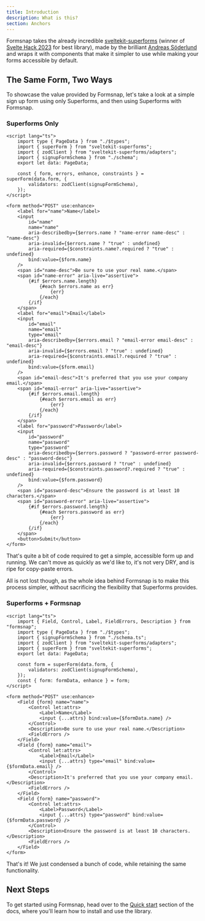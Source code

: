 ```yaml
---
title: Introduction
description: What is this?
section: Anchors
---
```


Formsnap takes the already incredible [sveltekit-superforms](https://github.com/ciscoheat/sveltekit-superforms) (winner of [Svelte Hack 2023](https://hack.sveltesociety.dev/winners) for best library), made by the brilliant [Andreas Söderlund](https://github.com/ciscoheat) and wraps it with components that make it simpler to use while making your forms accessible by default.

## The Same Form, Two Ways

To showcase the value provided by Formsnap, let's take a look at a simple sign up form using only Superforms, and then using Superforms with Formsnap.

### Superforms Only

```svelte title="+page.svelte"
<script lang="ts">
	import type { PageData } from "./$types";
	import { superForm } from "sveltekit-superforms";
	import { zodClient } from "sveltekit-superforms/adapters";
	import { signupFormSchema } from "./schema";
	export let data: PageData;

	const { form, errors, enhance, constraints } = superForm(data.form, {
		validators: zodClient(signupFormSchema),
	});
</script>

<form method="POST" use:enhance>
	<label for="name">Name</label>
	<input
		id="name"
		name="name"
		aria-describedby={$errors.name ? "name-error name-desc" : "name-desc"}
		aria-invalid={$errors.name ? "true" : undefined}
		aria-required={$constraints.name?.required ? "true" : undefined}
		bind:value={$form.name}
	/>
	<span id="name-desc">Be sure to use your real name.</span>
	<span id="name-error" aria-live="assertive">
		{#if $errors.name.length}
			{#each $errors.name as err}
				{err}
			{/each}
		{/if}
	</span>
	<label for="email">Email</label>
	<input
		id="email"
		name="email"
		type="email"
		aria-describedby={$errors.email ? "email-error email-desc" : "email-desc"}
		aria-invalid={$errors.email ? "true" : undefined}
		aria-required={$constraints.email?.required ? "true" : undefined}
		bind:value={$form.email}
	/>
	<span id="email-desc">It's preferred that you use your company email.</span>
	<span id="email-error" aria-live="assertive">
		{#if $errors.email.length}
			{#each $errors.email as err}
				{err}
			{/each}
		{/if}
	</span>
	<label for="password">Password</label>
	<input
		id="password"
		name="password"
		type="password"
		aria-describedby={$errors.password ? "password-error password-desc" : "password-desc"}
		aria-invalid={$errors.password ? "true" : undefined}
		aria-required={$constraints.password?.required ? "true" : undefined}
		bind:value={$form.password}
	/>
	<span id="password-desc">Ensure the password is at least 10 characters.</span>
	<span id="password-error" aria-live="assertive">
		{#if $errors.password.length}
			{#each $errors.password as err}
				{err}
			{/each}
		{/if}
	</span>
	<button>Submit</button>
</form>
```

That's quite a bit of code required to get a simple, accessible form up and running. We can't move as quickly as we'd like to, it's not very DRY, and is ripe for copy-paste errors.

All is not lost though, as the whole idea behind Formsnap is to make this process simpler, without sacrificing the flexibility that Superforms provides.

### Superforms + Formsnap

```svelte title="+page.svelte"
<script lang="ts">
	import { Field, Control, Label, FieldErrors, Description } from "formsnap";
	import type { PageData } from "./$types";
	import { signupFormSchema } from "./schema.ts";
	import { zodClient } from "sveltekit-superforms/adapters";
	import { superForm } from "sveltekit-superforms";
	export let data: PageData;

	const form = superForm(data.form, {
		validators: zodClient(signupFormSchema),
	});
	const { form: formData, enhance } = form;
</script>

<form method="POST" use:enhance>
	<Field {form} name="name">
		<Control let:attrs>
			<Label>Name</Label>
			<input {...attrs} bind:value={$formData.name} />
		</Control>
		<Description>Be sure to use your real name.</Description>
		<FieldErrors />
	</Field>
	<Field {form} name="email">
		<Control let:attrs>
			<Label>Email</Label>
			<input {...attrs} type="email" bind:value={$formData.email} />
		</Control>
		<Description>It's preferred that you use your company email.</Description>
		<FieldErrors />
	</Field>
	<Field {form} name="password">
		<Control let:attrs>
			<Label>Password</Label>
			<input {...attrs} type="password" bind:value={$formData.password} />
		</Control>
		<Description>Ensure the password is at least 10 characters.</Description>
		<FieldErrors />
	</Field>
</form>
```

That's it! We just condensed a bunch of code, while retaining the same functionality.

## Next Steps

To get started using Formsnap, head over to the [Quick start](/docs/quick-start) section of the docs, where you'll learn how to install and use the library.
